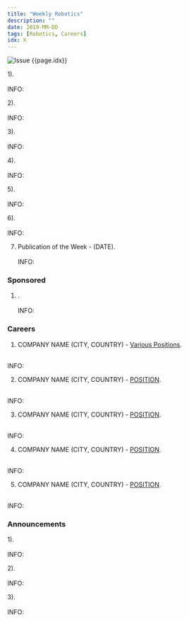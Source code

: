 ```yaml
---
title: "Weekly Robotics"
description: ""
date: 2019-MM-DD
tags: [Robotics, Careers]
idx: X
---
```

![Issue {{page.idx}}](/img/headers/{{page.idx}}.jpg "Issue {{page.idx}}")

1).
<br>[]()<br>
INFO:

2).
<br>[]()<br>
INFO:

3).
<br>[]()<br>
INFO:

4).
<br>[]()<br>
INFO:

5).
<br>[]()<br>
INFO:

6).
<br>[]()<br>
INFO:

7) Publication of the Week - (DATE).
<br>[]()<br>
INFO:

### Sponsored

1) .
<br>[]()<br>
INFO:

### Careers

1) COMPANY NAME (CITY, COUNTRY) - [Various Positions]().
<br>
INFO:

2) COMPANY NAME (CITY, COUNTRY) - [POSITION]().
<br>
INFO:

3) COMPANY NAME (CITY, COUNTRY) - [POSITION]().
<br>
INFO:

4) COMPANY NAME (CITY, COUNTRY) - [POSITION]().
<br>
INFO:

5) COMPANY NAME (CITY, COUNTRY) - [POSITION]().
<br>
INFO:

### Announcements

1).
<br>[]()<br>
INFO:

2).
<br>[]()<br>
INFO:

3).
<br>[]()<br>
INFO:
